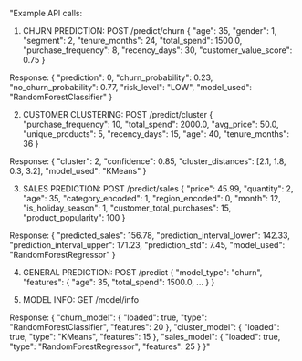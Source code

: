 "Example API calls:

1. CHURN PREDICTION:
POST /predict/churn
{
    "age": 35,
    "gender": 1,
    "segment": 2, 
    "tenure_months": 24,
    "total_spend": 1500.0,
    "purchase_frequency": 8,
    "recency_days": 30,
    "customer_value_score": 0.75
}

Response:
{
    "prediction": 0,
    "churn_probability": 0.23,
    "no_churn_probability": 0.77,
    "risk_level": "LOW",
    "model_used": "RandomForestClassifier"
}

2. CUSTOMER CLUSTERING:
POST /predict/cluster
{
    "purchase_frequency": 10,
    "total_spend": 2000.0,
    "avg_price": 50.0,
    "unique_products": 5,
    "recency_days": 15,
    "age": 40,
    "tenure_months": 36
}

Response:
{
    "cluster": 2,
    "confidence": 0.85,
    "cluster_distances": [2.1, 1.8, 0.3, 3.2],
    "model_used": "KMeans"
}

3. SALES PREDICTION:
POST /predict/sales
{
    "price": 45.99,
    "quantity": 2,
    "age": 35,
    "category_encoded": 1,
    "region_encoded": 0,
    "month": 12,
    "is_holiday_season": 1,
    "customer_total_purchases": 15,
    "product_popularity": 100
}

Response:
{
    "predicted_sales": 156.78,
    "prediction_interval_lower": 142.33,
    "prediction_interval_upper": 171.23,
    "prediction_std": 7.45,
    "model_used": "RandomForestRegressor"
}

4. GENERAL PREDICTION:
POST /predict
{
    "model_type": "churn",
    "features": {
        "age": 35,
        "total_spend": 1500.0,
        ...
    }
}

5. MODEL INFO:
GET /model/info

Response:
{
    "churn_model": {
        "loaded": true,
        "type": "RandomForestClassifier",
        "features": 20
    },
    "cluster_model": {
        "loaded": true,
        "type": "KMeans", 
        "features": 15
    },
    "sales_model": {
        "loaded": true,
        "type": "RandomForestRegressor",
        "features": 25
    }
}"